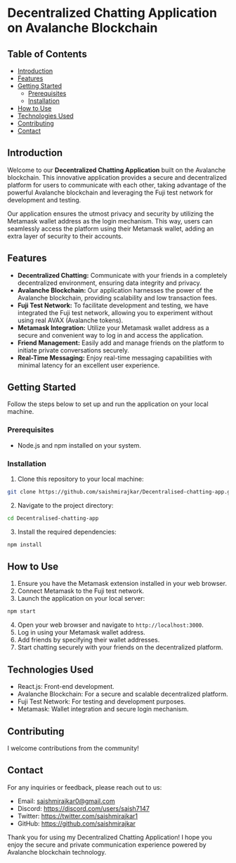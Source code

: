 
# Decentralized Chatting Application on Avalanche Blockchain



## Table of Contents

- [Introduction](#introduction)
- [Features](#features)
- [Getting Started](#getting-started)
  - [Prerequisites](#prerequisites)
  - [Installation](#installation)
- [How to Use](#how-to-use)
- [Technologies Used](#technologies-used)
- [Contributing](#contributing)
- [Contact](#contact)

## Introduction

Welcome to our **Decentralized Chatting Application** built on the Avalanche blockchain. This innovative application provides a secure and decentralized platform for users to communicate with each other, taking advantage of the powerful Avalanche blockchain and leveraging the Fuji test network for development and testing.

Our application ensures the utmost privacy and security by utilizing the Metamask wallet address as the login mechanism. This way, users can seamlessly access the platform using their Metamask wallet, adding an extra layer of security to their accounts.

## Features

- **Decentralized Chatting:** Communicate with your friends in a completely decentralized environment, ensuring data integrity and privacy.
- **Avalanche Blockchain:** Our application harnesses the power of the Avalanche blockchain, providing scalability and low transaction fees.
- **Fuji Test Network:** To facilitate development and testing, we have integrated the Fuji test network, allowing you to experiment without using real AVAX (Avalanche tokens).
- **Metamask Integration:** Utilize your Metamask wallet address as a secure and convenient way to log in and access the application.
- **Friend Management:** Easily add and manage friends on the platform to initiate private conversations securely.
- **Real-Time Messaging:** Enjoy real-time messaging capabilities with minimal latency for an excellent user experience.

## Getting Started

Follow the steps below to set up and run the application on your local machine.

### Prerequisites

- Node.js and npm installed on your system.

### Installation

1. Clone this repository to your local machine:

```bash
git clone https://github.com/saishmirajkar/Decentralised-chatting-app.git
```

2. Navigate to the project directory:

```bash
cd Decentralised-chatting-app
```

3. Install the required dependencies:

```bash
npm install
```

## How to Use

1. Ensure you have the Metamask extension installed in your web browser.
2. Connect Metamask to the Fuji test network.
3. Launch the application on your local server:

```bash
npm start
```

4. Open your web browser and navigate to `http://localhost:3000`.
5. Log in using your Metamask wallet address.
6. Add friends by specifying their wallet addresses.
7. Start chatting securely with your friends on the decentralized platform.

## Technologies Used

- React.js: Front-end development.
- Avalanche Blockchain: For a secure and scalable decentralized platform.
- Fuji Test Network: For testing and development purposes.
- Metamask: Wallet integration and secure login mechanism.

## Contributing

I welcome contributions from the community! 



## Contact

For any inquiries or feedback, please reach out to us:

- Email: saishmirajkar0@gmail.com
- Discord: https://discord.com/users/saish7147 
- Twitter: https://twitter.com/saishmirajkar1
- GitHub: https://github.com/saishmirajkar

Thank you for using my Decentralized Chatting Application! I hope you enjoy the secure and private communication experience powered by Avalanche blockchain technology.
